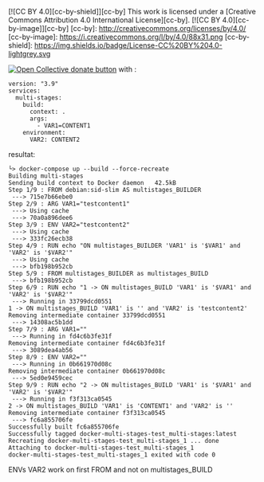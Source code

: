 [![CC BY 4.0][cc-by-shield]][cc-by]
This work is licensed under a [Creative Commons Attribution 4.0 International License][cc-by].
[![CC BY 4.0][cc-by-image]][cc-by]
[cc-by]: http://creativecommons.org/licenses/by/4.0/
[cc-by-image]: https://i.creativecommons.org/l/by/4.0/88x31.png
[cc-by-shield]: https://img.shields.io/badge/License-CC%20BY%204.0-lightgrey.svg

 <span class="badge-opencollective"><a href="https://github.com/ZarTek-Creole/DONATE" title="Donate to this project"><img src="https://img.shields.io/badge/open%20collective-donate-yellow.svg" alt="Open Collective donate button" /></a></span>
with :
```
version: "3.9"
services:
  multi-stages:
    build: 
      context: .
      args:
        - VAR1=CONTENT1
    environment:
      VAR2: CONTENT2
```
resultat:
```
└> docker-compose up --build --force-recreate
Building multi-stages
Sending build context to Docker daemon   42.5kB
Step 1/9 : FROM debian:sid-slim AS multistages_BUILDER
 ---> 715e7b66ebe0
Step 2/9 : ARG VAR1="testcontent1"
 ---> Using cache
 ---> 70a0a896dee6
Step 3/9 : ENV VAR2="testcontent2"
 ---> Using cache
 ---> 333fc26ecb38
Step 4/9 : RUN echo "ON multistages_BUILDER 'VAR1' is '$VAR1' and 'VAR2' is '$VAR2'"
 ---> Using cache
 ---> bfb198b952cb
Step 5/9 : FROM multistages_BUILDER as multistages_BUILD
 ---> bfb198b952cb
Step 6/9 : RUN echo "1 -> ON multistages_BUILD 'VAR1' is '$VAR1' and 'VAR2' is '$VAR2'"
 ---> Running in 33799dcd0551
1 -> ON multistages_BUILD 'VAR1' is '' and 'VAR2' is 'testcontent2'
Removing intermediate container 33799dcd0551
 ---> 14308ac5b1dd
Step 7/9 : ARG VAR1=""
 ---> Running in fd4c6b3fe31f
Removing intermediate container fd4c6b3fe31f
 ---> 3089dea4ab56
Step 8/9 : ENV VAR2=""
 ---> Running in 0b661970d08c
Removing intermediate container 0b661970d08c
 ---> 5ed0e9459cec
Step 9/9 : RUN echo "2 -> ON multistages_BUILD 'VAR1' is '$VAR1' and 'VAR2' is '$VAR2'"
 ---> Running in f3f313ca0545
2 -> ON multistages_BUILD 'VAR1' is 'CONTENT1' and 'VAR2' is ''
Removing intermediate container f3f313ca0545
 ---> fc6a855706fe
Successfully built fc6a855706fe
Successfully tagged docker-multi-stages-test_multi-stages:latest
Recreating docker-multi-stages-test_multi-stages_1 ... done
Attaching to docker-multi-stages-test_multi-stages_1
docker-multi-stages-test_multi-stages_1 exited with code 0
```
ENVs VAR2 work on first FROM and not on multistages_BUILD